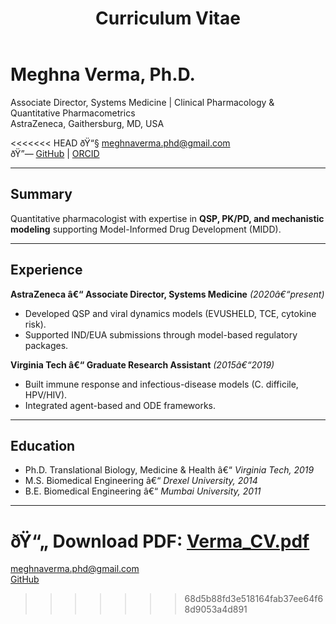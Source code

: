 ﻿---
layout: single
title: "Curriculum Vitae"
permalink: /cv/
author_profile: true
---

# Meghna Verma, Ph.D.  
Associate Director, Systems Medicine | Clinical Pharmacology & Quantitative Pharmacometrics  
AstraZeneca, Gaithersburg, MD, USA  

<<<<<<< HEAD
ðŸ“§ meghnaverma.phd@gmail.com  
ðŸ”— [GitHub](https://github.com/meghna-verma) | [ORCID](https://orcid.org/0000-0002-7776-0433)

---

## Summary
Quantitative pharmacologist with expertise in **QSP, PK/PD, and mechanistic modeling** supporting Model-Informed Drug Development (MIDD).

---

## Experience

**AstraZeneca â€“ Associate Director, Systems Medicine** *(2020â€“present)*  
- Developed QSP and viral dynamics models (EVUSHELD, TCE, cytokine risk).  
- Supported IND/EUA submissions through model-based regulatory packages.  

**Virginia Tech â€“ Graduate Research Assistant** *(2015â€“2019)*  
- Built immune response and infectious-disease models (C. difficile, HPV/HIV).  
- Integrated agent-based and ODE frameworks.  

---

## Education
- Ph.D. Translational Biology, Medicine & Health â€“ *Virginia Tech, 2019*  
- M.S. Biomedical Engineering â€“ *Drexel University, 2014*  
- B.E. Biomedical Engineering â€“ *Mumbai University, 2011*  

---

ðŸ“„ **Download PDF:** [Verma_CV.pdf](/files/Verma_CV.pdf)
=======
meghnaverma.phd@gmail.com  
[GitHub](https://github.com/meghna-verma)
>>>>>>> 68d5b88fd3e518164fab37ee64f68d9053a4d891
